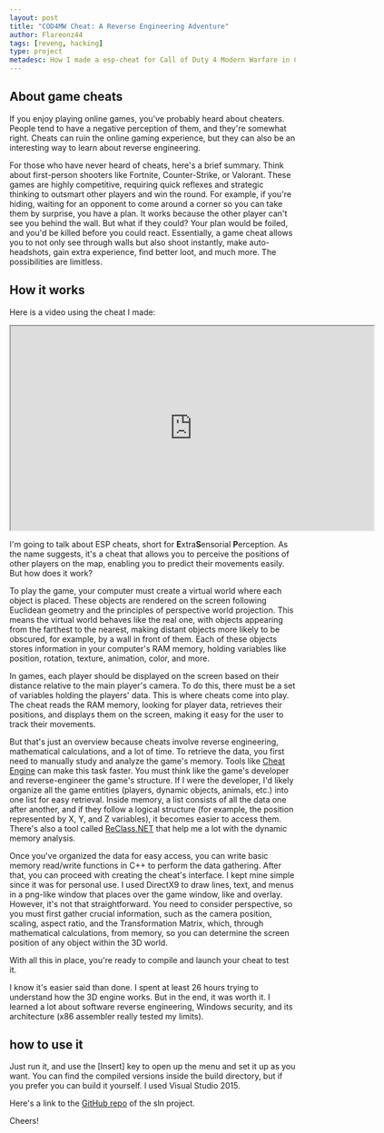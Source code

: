 ```yaml
---
layout: post
title: "COD4MW Cheat: A Reverse Engineering Adventure"
author: Flareonz44
tags: [reveng, hacking]
type: project
metadesc: How I made a esp-cheat for Call of Duty 4 Modern Warfare in C++
---
```


## About game cheats

If you enjoy playing online games, you've probably heard about cheaters. People tend to have a negative perception of them, and they're somewhat right. Cheats can ruin the online gaming experience, but they can also be an interesting way to learn about reverse engineering.

For those who have never heard of cheats, here's a brief summary. Think about first-person shooters like Fortnite, Counter-Strike, or Valorant. These games are highly competitive, requiring quick reflexes and strategic thinking to outsmart other players and win the round. For example, if you're hiding, waiting for an opponent to come around a corner so you can take them by surprise, you have a plan. It works because the other player can't see you behind the wall. But what if they could? Your plan would be foiled, and you'd be killed before you could react. Essentially, a game cheat allows you to not only see through walls but also shoot instantly, make auto-headshots, gain extra experience, find better loot, and much more. The possibilities are limitless.

## How it works

Here is a video using the cheat I made:

<iframe src="https://drive.google.com/file/d/179xpsCqiiAdhf9w8YimZ-chZsu33zzBX/preview" width="640" height="360" allow="autoplay"></iframe>

I'm going to talk about ESP cheats, short for **E**xtra**S**ensorial **P**erception. As the name suggests, it's a cheat that allows you to perceive the positions of other players on the map, enabling you to predict their movements easily. But how does it work?

To play the game, your computer must create a virtual world where each object is placed. These objects are rendered on the screen following Euclidean geometry and the principles of perspective world projection. This means the virtual world behaves like the real one, with objects appearing from the farthest to the nearest, making distant objects more likely to be obscured, for example, by a wall in front of them. Each of these objects stores information in your computer's RAM memory, holding variables like position, rotation, texture, animation, color, and more.

In games, each player should be displayed on the screen based on their distance relative to the main player's camera. To do this, there must be a set of variables holding the players' data. This is where cheats come into play. The cheat reads the RAM memory, looking for player data, retrieves their positions, and displays them on the screen, making it easy for the user to track their movements.

But that's just an overview because cheats involve reverse engineering, mathematical calculations, and a lot of time. To retrieve the data, you first need to manually study and analyze the game's memory. Tools like [Cheat Engine](https://cheatengine.org/) can make this task faster. You must think like the game's developer and reverse-engineer the game's structure. If I were the developer, I'd likely organize all the game entities (players, dynamic objects, animals, etc.) into one list for easy retrieval. Inside memory, a list consists of all the data one after another, and if they follow a logical structure (for example, the position represented by X, Y, and Z variables), it becomes easier to access them. There's also a tool called [ReClass.NET](https://github.com/ReClassNET/ReClass.NET) that help me a lot with the dynamic memory analysis.

Once you've organized the data for easy access, you can write basic memory read/write functions in C++ to perform the data gathering. After that, you can proceed with creating the cheat's interface. I kept mine simple since it was for personal use. I used DirectX9 to draw lines, text, and menus in a png-like window that places over the game window, like and overlay. However, it's not that straightforward. You need to consider perspective, so you must first gather crucial information, such as the camera position, scaling, aspect ratio, and the Transformation Matrix, which, through mathematical calculations, from memory, so you can determine the screen position of any object within the 3D world.

With all this in place, you're ready to compile and launch your cheat to test it.

I know it's easier said than done. I spent at least 26 hours trying to understand how the 3D engine works. But in the end, it was worth it. I learned a lot about software reverse engineering, Windows security, and its architecture (x86 assembler really tested my limits).

## how to use it

Just run it, and use the [Insert] key to open up the menu and set it up as you want. You can find the compiled versions inside the build directory, but if you prefer you can build it yourself. I used Visual Studio 2015.

Here's a link to the [GitHub repo](https://github.com/Flareonz44/COD4MW-ESP-Cheat) of the sln project.

Cheers!